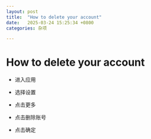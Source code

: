 ```yaml
---
layout: post
title:  "How to delete your account"
date:   2025-03-24 15:25:34 +0800
categories: 杂项

---
```


# How to delete your account

 - 进入应用

 - 选择设置

 - 点击更多

 - 点击删除账号

 - 点击确定